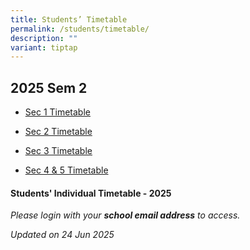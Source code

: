 ```yaml
---
title: Students’ Timetable
permalink: /students/timetable/
description: ""
variant: tiptap
---
```

<h2>2025 Sem 2</h2>
<ul data-tight="true" class="tight">
<li>
<p><a href="/files/Timetables/Students Timetable/2025_Sem_2_Sec_1_Class_Timetable.pdf" rel="noopener nofollow" target="_blank">Sec 1 Timetable</a>
</p>
</li>
<li>
<p><a href="/files/Timetables/Students Timetable/2025_Sem_2_Sec_2_Class_Timetable.pdf" rel="noopener nofollow" target="_blank">Sec 2 Timetable</a>
</p>
</li>
<li>
<p><a href="/files/Timetables/Students Timetable/2025_Sem_2_Sec_3_Class_Timetable.pdf" rel="noopener nofollow" target="_blank">Sec 3 Timetable</a>
</p>
</li>
<li>
<p><a href="/files/Timetables/Students Timetable/2025_Sem_2_Sec_4_and_5_Class_Timetable.pdf" rel="noopener nofollow" target="_blank">Sec 4 &amp; 5 Timetable</a>
</p>
</li>
</ul>
<p></p>
<p></p>
<h4>Students' Individual Timetable - 2025</h4>
<p><em>Please login with your </em><strong><em>school email address</em></strong><em> to access.</em>
</p>
<p></p>
<p><em>Updated on 24 Jun 2025</em>
</p>